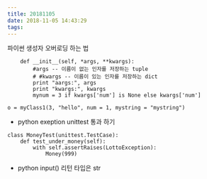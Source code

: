 ```yaml
---
title: 20181105
date: 2018-11-05 14:43:29
tags:
---
```

파이썬 생성자 오버로딩 하는 법
```class myClass1(object):
    def __init__(self, *args, **kwargs):
        #args -- 이름이 없는 인자를 저장하는 tuple
        # #kwargs -- 이름이 있는 인자를 저장하는 dict
        print "aargs:", args
        print "kwargs:", kwargs
        mynum = 3 if kwargs['num'] is None else kwargs['num']

o = myClass1(3, "hello", num = 1, mystring = "mystring")
```
- python exeption unittest 통과 하기
```
class MoneyTest(unittest.TestCase):
    def test_under_money(self):
        with self.assertRaises(LottoException):
            Money(999)
```
- python input() 리턴 타입은 str
